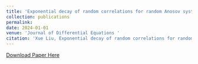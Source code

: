 ```yaml
---
title: 'Exponential decay of random correlations for random Anosov systems mixing on fibers'
collection: publications
permalink: 
date: 2024-01-01
venue: 'Journal of Differential Equations '
citation: 'Xue Liu, Exponential decay of random correlations for random Anosov systems mixing on fibers, Journal of Differential Equations，378(2024), 1-93, DOI:10.1016/j.jde.2023.09.018.'
---
```

[Download Paper Here]()